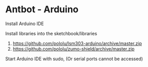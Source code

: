 # Antbot - Arduino

Install Arduino IDE

Install libraries into the sketchbook/libraries
1) https://github.com/pololu/lsm303-arduino/archive/master.zip
2) https://github.com/pololu/zumo-shield/archive/master.zip


Start Arduino IDE with sudo, (Or serial ports cannot be accessed)